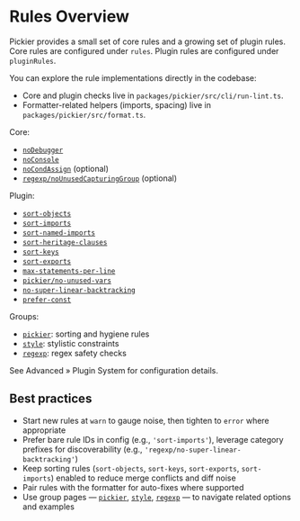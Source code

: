 # Rules Overview

Pickier provides a small set of core rules and a growing set of plugin rules. Core rules are configured under `rules`. Plugin rules are configured under `pluginRules`.

You can explore the rule implementations directly in the codebase:

- Core and plugin checks live in `packages/pickier/src/cli/run-lint.ts`.
- Formatter-related helpers (imports, spacing) live in `packages/pickier/src/format.ts`.

Core:

- [`noDebugger`](/rules/no-debugger)
- [`noConsole`](/rules/no-console)
- [`noCondAssign`](/rules/no-cond-assign) (optional)
- [`regexp/noUnusedCapturingGroup`](/rules/regexp-no-unused-capturing-group) (optional)

Plugin:

- [`sort-objects`](/rules/pickier-sort-objects)
- [`sort-imports`](/rules/pickier-sort-imports)
- [`sort-named-imports`](/rules/pickier-sort-named-imports)
- [`sort-heritage-clauses`](/rules/pickier-sort-heritage-clauses)
- [`sort-keys`](/rules/sort-keys)
- [`sort-exports`](/rules/sort-exports)
- [`max-statements-per-line`](/rules/style-max-statements-per-line)
- [`pickier/no-unused-vars`](/rules/no-unused-vars)
- [`no-super-linear-backtracking`](/rules/regexp-no-super-linear-backtracking)
- [`prefer-const`](/rules/prefer-const)

Groups:

- [`pickier`](/rules/pickier): sorting and hygiene rules
- [`style`](/rules/style): stylistic constraints
- [`regexp`](/rules/regexp): regex safety checks

See Advanced » Plugin System for configuration details.

## Best practices

- Start new rules at `warn` to gauge noise, then tighten to `error` where appropriate
- Prefer bare rule IDs in config (e.g., `'sort-imports'`), leverage category prefixes for discoverability (e.g., `'regexp/no-super-linear-backtracking'`)
- Keep sorting rules (`sort-objects`, `sort-keys`, `sort-exports`, `sort-imports`) enabled to reduce merge conflicts and diff noise
- Pair rules with the formatter for auto-fixes where supported
- Use group pages — [`pickier`](/rules/pickier), [`style`](/rules/style), [`regexp`](/rules/regexp) — to navigate related options and examples
